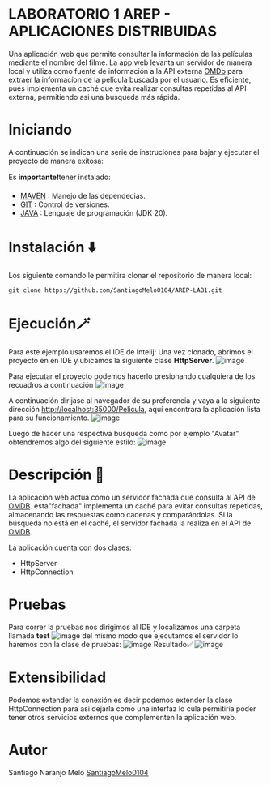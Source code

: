 # LABORATORIO 1 AREP - APLICACIONES DISTRIBUIDAS 

Una aplicación web que permite consultar la información de las películas mediante el nombre del filme. La app web levanta un servidor de manera local y utiliza como fuente de información a la API externa [OMDb](https://www.omdbapi.com/) para extraer la informacíon de la película buscada por el usuario. Es eficiente, pues implementa un caché que evita realizar consultas repetidas al API externa, permitiendo asi una busqueda más rápida.

# Iniciando 
A continuación se indican una serie de instruciones para bajar y ejecutar el proyecto de manera exitosa:

Es **importante**❗tener instalado: 
- [MAVEN](https://maven.apache.org) : Manejo de las dependecias. 
- [GIT](https://git-scm.com) : Control de versiones.
- [JAVA](https://www.java.com/es/) : Lenguaje de programación (JDK 20). 

# Instalación ⬇️
Los siguiente comando le permitira clonar el repositorio de manera local:
~~~
git clone https://github.com/SantiagoMelo0104/AREP-LAB1.git
~~~

# Ejecución🪄

Para este ejemplo usaremos el IDE de Intelij:
Una vez clonado, abrimos el proyecto en en IDE y ubicamos la siguiente clase **HttpServer**.
![image](https://github.com/SantiagoMelo0104/AREP-LAB1/assets/123812833/edd1bec1-7f6a-4e44-8667-9f70cd2aacec)

Para ejecutar el proyecto podemos hacerlo presionando cualquiera de los recuadros a continuación
![image](https://github.com/SantiagoMelo0104/AREP-LAB1/assets/123812833/3c18a32b-6e3e-43f6-8479-f43524a67e5e)

A continuación dirijase al navegador de su preferencia y vaya a la siguiente dirección [http://localhost:35000/Pelicula](http://localhost:35000/Pelicula), aquí encontrara la aplicación lista para su funcionamiento.
![image](https://github.com/SantiagoMelo0104/AREP-LAB1/assets/123812833/d80e8096-e95f-42c0-bff0-94378fb140f2)

Luego de hacer una respectiva busqueda como por ejemplo "Avatar" obtendremos algo del siguiente estilo:
![image](https://github.com/SantiagoMelo0104/AREP-LAB1/assets/123812833/10a47646-a4b8-4a46-b01a-d0be886ce523)

# Descripción 📄
La aplicacion web actua como un servidor fachada que consulta al API de [OMDB](https://www.omdbapi.com). esta"fachada" implementa un caché para evitar consultas repetidas, almacenando las respuestas como cadenas y comparándolas. Si la búsqueda no está en el caché, el servidor fachada la realiza en el API de [OMDB](https://www.omdbapi.com).

La aplicación cuenta con dos clases:
- HttpServer
- HttpConnection
# Pruebas
Para correr la pruebas nos dirigimos al IDE y localizamos una carpeta llamada **test**
![image](https://github.com/SantiagoMelo0104/AREP-LAB1/assets/123812833/623aec5a-dcfe-47e2-ac61-8002812d55c8)
del mismo modo que ejecutamos el servidor lo haremos con la clase de pruebas:
![image](https://github.com/SantiagoMelo0104/AREP-LAB1/assets/123812833/a5374740-ca62-45fb-8267-d183745670c8)
Resultado✅
![image](https://github.com/SantiagoMelo0104/AREP-LAB1/assets/123812833/fea159b0-3cc5-4c5a-927a-1099d7ad90bf)

# Extensibilidad

Podemos extender la conexión es decir podemos extender la clase HttpConnection para asi dejarla como una interfaz lo cula permitiria poder tener otros servicios externos que complementen la aplicación web.



# Autor 
Santiago Naranjo Melo [SantiagoMelo0104](https://github.com/SantiagoMelo0104)
